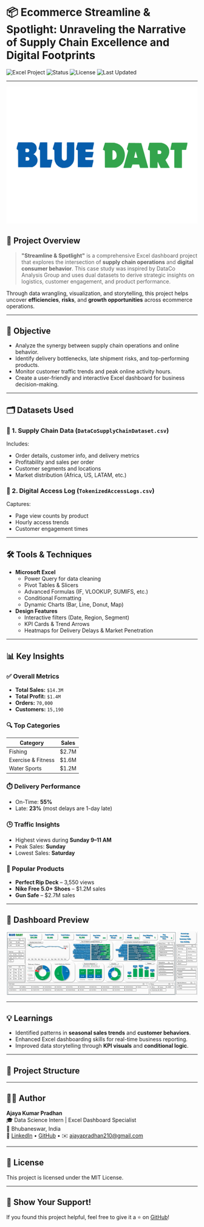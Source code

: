 # 📦 Ecommerce Streamline & Spotlight: Unraveling the Narrative of Supply Chain Excellence and Digital Footprints

![Excel Project](https://img.shields.io/badge/Excel-Dashboard-blue?style=flat-square&logo=microsoft-excel)
![Status](https://img.shields.io/badge/Status-Completed-brightgreen?style=flat-square)
![License](https://img.shields.io/badge/License-MIT-blue?style=flat-square)
![Last Updated](https://img.shields.io/badge/Last_Updated-April_2025-orange?style=flat-square)

---
![Blue Dart](https://github.com/ajayaconnect/Blue_Dart_Supplychain_Project/blob/283494ac28d05d3aaec4be6f304d0b806b55ac9f/blue-dart%40logotyp.us.png)

## 📘 Project Overview

> **"Streamline & Spotlight"** is a comprehensive Excel dashboard project that explores the intersection of **supply chain operations** and **digital consumer behavior**. This case study was inspired by DataCo Analysis Group and uses dual datasets to derive strategic insights on logistics, customer engagement, and product performance.

Through data wrangling, visualization, and storytelling, this project helps uncover **efficiencies**, **risks**, and **growth opportunities** across ecommerce operations.

---

## 🎯 Objective

- Analyze the synergy between supply chain operations and online behavior.
- Identify delivery bottlenecks, late shipment risks, and top-performing products.
- Monitor customer traffic trends and peak online activity hours.
- Create a user-friendly and interactive Excel dashboard for business decision-making.

---

## 🗂️ Datasets Used

### 🔹 1. Supply Chain Data (`DataCoSupplyChainDataset.csv`)
Includes:
- Order details, customer info, and delivery metrics
- Profitability and sales per order
- Customer segments and locations
- Market distribution (Africa, US, LATAM, etc.)

### 🔹 2. Digital Access Log (`TokenizedAccessLogs.csv`)
Captures:
- Page view counts by product
- Hourly access trends
- Customer engagement times

---

## 🛠️ Tools & Techniques

- **Microsoft Excel**
  - Power Query for data cleaning
  - Pivot Tables & Slicers
  - Advanced Formulas (IF, VLOOKUP, SUMIFS, etc.)
  - Conditional Formatting
  - Dynamic Charts (Bar, Line, Donut, Map)
- **Design Features**
  - Interactive filters (Date, Region, Segment)
  - KPI Cards & Trend Arrows
  - Heatmaps for Delivery Delays & Market Penetration

---

## 📊 Key Insights

### ✅ Overall Metrics
- **Total Sales:** `$14.3M`
- **Total Profit:** `$1.4M`
- **Orders:** `70,000`
- **Customers:** `15,190`

### 🔍 Top Categories
| Category              | Sales     |
|-----------------------|-----------|
| Fishing               | $2.7M     |
| Exercise & Fitness    | $1.6M     |
| Water Sports          | $1.2M     |

### ⏱️ Delivery Performance
- On-Time: **55%**
- Late: **23%** (most delays are 1-day late)

### 🕒 Traffic Insights
- Highest views during **Sunday 9–11 AM**
- Peak Sales: **Sunday**
- Lowest Sales: **Saturday**

### 👟 Popular Products
- **Perfect Rip Deck** – 3,550 views
- **Nike Free 5.0+ Shoes** – $1.2M sales
- **Gun Safe** – $2.7M sales

---

## 📌 Dashboard Preview

 ![Dashboard Preview](https://github.com/ajayaconnect/Blue_Dart_Supplychain_Project/blob/f3db84af228fb50e4bb37233a73d72506692bba6/Supplychain.png)

---

## 💡 Learnings

- Identified patterns in **seasonal sales trends** and **customer behaviors**.
- Enhanced Excel dashboarding skills for real-time business reporting.
- Improved data storytelling through **KPI visuals** and **conditional logic**.

---

## 📁 Project Structure



---

## 👨‍💻 Author

**Ajaya Kumar Pradhan**  
🎓 Data Science Intern | Excel Dashboard Specialist  
📍 Bhubaneswar, India  
🔗 [LinkedIn](https://linkedin.com/in/ajaya-pradhan-1945341b0) • [GitHub](https://github.com/Ajaya210) • ✉️ ajayapradhan210@gmail.com

---

## 📜 License

This project is licensed under the MIT License.

---

## 🌟 Show Your Support!

If you found this project helpful, feel free to give it a ⭐ on [GitHub](https://github.com/Ajaya210)!



